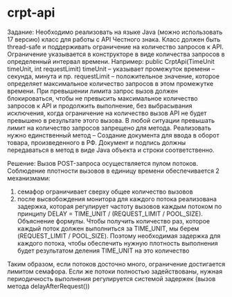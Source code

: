 # crpt-api

Задание:
Необходимо реализовать на языке Java (можно использовать 17
версию) класс для работы с API Честного знака. Класс должен быть
thread-safe и поддерживать ограничение на количество запросов к
API. Ограничение указывается в конструкторе в виде количества
запросов в определенный интервал времени. Например:
public CrptApi(TimeUnit timeUnit, int requestLimit)
timeUnit – указывает промежуток времени – секунда, минута и пр.
requestLimit – положительное значение, которое определяет
максимальное количество запросов в этом промежутке времени.
При превышении лимита запрос вызов должен блокироваться,
чтобы не превысить максимальное количество запросов к API и
продолжить выполнение, без выбрасывания исключения, когда
ограничение на количество вызов API не будет превышено в
результате этого вызова. В любой ситуации превышать лимит на
количество запросов запрещено для метода.
Реализовать нужно единственный метод – Создание документа для
ввода в оборот товара, произведенного в РФ. Документ и подпись
должны передаваться в метод в виде Java объекта и строки
соответственно.

Решение:
Вызов POST-запроса осуществляется пулом потоков. Соблюдение плотности вызовов в единицу времени обеспечивается 2 механизмами:
1) семафор ограничивает сверху общее количество вызовов
2) после высвобождения монитора для каждого потока реализована задержка, которая регулирует частоту вызовов каждым потоком по принципу DELAY = TIME_UNIT / (REQUEST_LIMIT / POOL_SIZE).
Объяснение формулы. Чтобы получить количество раз, которое каждый поток должен выполниться за TIME_UNIT, мы берем (REQUEST_LIMIT / POOL_SIZE). Поэтому необходимая задержка для каждого потока, чтобы обеспечить нужную плотность выполнения будет результатом деления TIME_UNIT на это количество

Таким образом, если потоков досточно много, ограничение достигается лимитом семафора. Если же потоки полностью задействованы, нужная периодичность выполнения регулируется системой задержек (вызов метода delayAfterRequest())  
